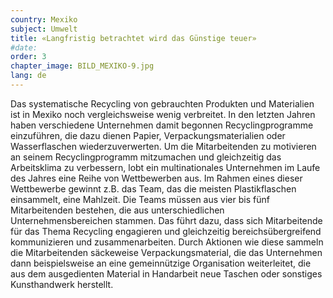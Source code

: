 ```yaml
---
country: Mexiko
subject: Umwelt
title: «Langfristig betrachtet wird das Günstige teuer»
#date:
order: 3
chapter_image: BILD_MEXIKO-9.jpg
lang: de
---
```

<div class="content" markdown="1">
Das systematische Recycling von gebrauchten Produkten und Materialien ist in Mexiko noch vergleichsweise wenig verbreitet. In den letzten Jahren haben verschiedene Unternehmen damit begonnen Recyclingprogramme einzuführen, die dazu dienen Papier, Verpackungsmaterialien oder Wasserflaschen wiederzuverwerten. Um die Mitarbeitenden zu motivieren an seinem Recyclingprogramm mitzumachen und gleichzeitig das Arbeitsklima zu verbessern, lobt ein multinationales Unternehmen im Laufe des Jahres eine Reihe von Wettbewerben aus. Im Rahmen eines dieser Wettbewerbe gewinnt z.B. das Team, das die meisten Plastikflaschen einsammelt, eine Mahlzeit. Die Teams müssen aus vier bis fünf Mitarbeitenden bestehen, die aus unterschiedlichen Unternehmensbereichen stammen. Das führt dazu, dass sich Mitarbeitende für das Thema Recycling engagieren und gleichzeitig bereichsübergreifend kommunizieren und zusammenarbeiten. Durch Aktionen wie diese sammeln die Mitarbeitenden säckeweise Verpackungsmaterial, die das Unternehmen dann beispielsweise an eine gemeinnützige Organisation weiterleitet, die aus dem ausgedienten Material in Handarbeit neue Taschen oder sonstiges Kunsthandwerk herstellt.
</div>
